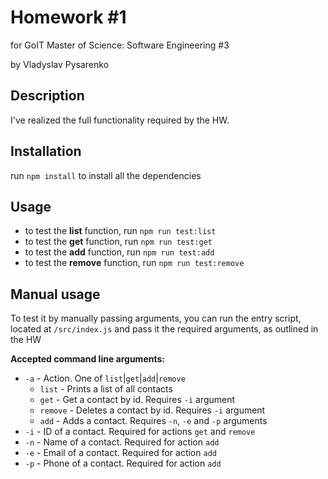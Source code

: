 # Homework #1

for GoIT Master of Science: Software Engineering #3

by Vladyslav Pysarenko

## Description

I've realized the full functionality required by the HW.

## Installation

run `npm install` to install all the dependencies

## Usage

- to test the **list** function, run `npm run test:list`
- to test the **get** function, run `npm run test:get`
- to test the **add** function, run `npm run test:add`
- to test the **remove** function, run `npm run test:remove`

## Manual usage

To test it by manually passing arguments, you can run the entry script, located at `/src/index.js` and pass it the required arguments, as outlined in the HW

**Accepted command line arguments:**

- `-a` - Action. One of `list`|`get`|`add`|`remove`
  - `list` - Prints a list of all contacts
  - `get` - Get a contact by id. Requires `-i` argument
  - `remove` - Deletes a contact by id. Requires `-i` argument
  - `add` - Adds a contact. Requires `-n`, `-e` and `-p` arguments
- `-i` - ID of a contact. Required for actions `get` and `remove`
- `-n` - Name of a contact. Required for action `add`
- `-e` - Email of a contact. Required for action `add`
- `-p` - Phone of a contact. Required for action `add`
